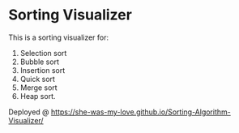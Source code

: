 # Sorting Visualizer

This is a sorting visualizer for:
1. Selection sort
2. Bubble sort
3. Insertion sort
4. Quick sort
5. Merge sort
6. Heap sort.

Deployed @ https://she-was-my-love.github.io/Sorting-Algorithm-Visualizer/






